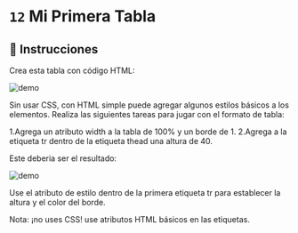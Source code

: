 # `12` Mi Primera Tabla

## 📝 Instrucciones

Crea esta tabla con código HTML:

![demo](https://github.com/4GeeksAcademy/html-tutorial-exercises-course/blob/master/.learn/assets/12-my-first-table-0.png?raw=true)

Sin usar CSS, con HTML simple puede agregar algunos estilos básicos a los elementos.
Realiza las siguientes tareas para jugar con el formato de tabla:

1.Agrega un atributo width a la tabla de 100% y un borde de 1.
2.Agrega a la etiqueta tr dentro de la etiqueta thead una altura de 40.

Este deberia ser el resultado:

![demo](https://github.com/4GeeksAcademy/html-tutorial-exercises-course/blob/master/.learn/assets/12-my-first-table.png?raw=true)

Use el atributo de estilo dentro de la primera etiqueta tr para establecer la altura y el color del borde.

Nota: ¡no uses CSS! use atributos HTML básicos en las etiquetas.
